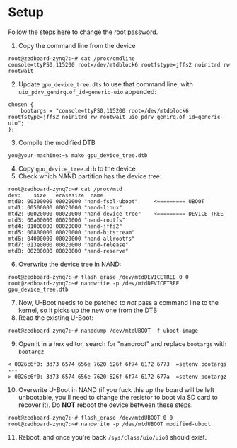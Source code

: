 # Setup

Follow the steps [here](https://github.com/xjtuecho/EBAZ4205#reset-the-root-password-of-built-in-linux)
to change the root password.

1) Copy the command line from the device
```
root@zedboard-zynq7:~# cat /proc/cmdline
console=ttyPS0,115200 root=/dev/mtdblock6 rootfstype=jffs2 noinitrd rw rootwait
```
2) Update `gpu_device_tree.dts` to use that command line, with `uio_pdrv_genirq.of_id=generic-uio` appended:
```
chosen {
    bootargs = "console=ttyPS0,115200 root=/dev/mtdblock6 rootfstype=jffs2 noinitrd rw rootwait uio_pdrv_genirq.of_id=generic-uio";
};
```
3) Compile the modified DTB
```
you@your-machine:~$ make gpu_device_tree.dtb
```
4) Copy `gpu_device_tree.dtb` to the device
5) Check which NAND partition has the device tree:
```
root@zedboard-zynq7:~# cat /proc/mtd
dev:    size   erasesize  name
mtd0: 00300000 00020000 "nand-fsbl-uboot"     <========= UBOOT
mtd1: 00500000 00020000 "nand-linux"
mtd2: 00020000 00020000 "nand-device-tree"    <========= DEVICE TREE
mtd3: 00a00000 00020000 "nand-rootfs"
mtd4: 01000000 00020000 "nand-jffs2"
mtd5: 00800000 00020000 "nand-bitstream"
mtd6: 04000000 00020000 "nand-allrootfs"
mtd7: 013e0000 00020000 "nand-release"
mtd8: 00200000 00020000 "nand-reserve"
```
6) Overwrite the device tree in NAND:
```
root@zedboard-zynq7:~# flash_erase /dev/mtdDEVICETREE 0 0
root@zedboard-zynq7:~# nandwrite -p /dev/mtdDEVICETREE gpu_device_tree.dtb
```
7) Now, U-Boot needs to be patched to *not* pass a command line to the kernel, so it picks up the new one from the DTB
8) Read the existing U-Boot:
```
root@zedboard-zynq7:~# nanddump /dev/mtdUBOOT -f uboot-image 
```
9) Open it in a hex editor, search for "nandroot" and replace `bootargs` with `bootargz`
```
< 0026c6f0: 3d73 6574 656e 7620 626f 6f74 6172 6773  =setenv bootargs
---
> 0026c6f0: 3d73 6574 656e 7620 626f 6f74 6172 677a  =setenv bootargz
```
10) Overwrite U-Boot in NAND (if you fuck this up the board will be left unbootable, you'll need to change the resistor to boot via SD card to recover it).
Do **NOT** reboot the device between these steps.
```
root@zedboard-zynq7:~# flash_erase /dev/mtdUBOOT 0 0
root@zedboard-zynq7:~# nandwrite -p /dev/mtdUBOOT modified-uboot
```
11) Reboot, and once you're back `/sys/class/uio/uio0` should exist.